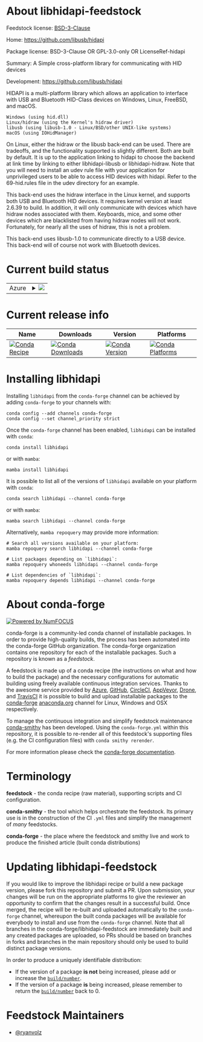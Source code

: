 About libhidapi-feedstock
=========================

Feedstock license: [BSD-3-Clause](https://github.com/conda-forge/libhidapi-feedstock/blob/main/LICENSE.txt)

Home: https://github.com/libusb/hidapi

Package license: BSD-3-Clause OR GPL-3.0-only OR LicenseRef-hidapi

Summary: A Simple cross-platform library for communicating with HID devices

Development: https://github.com/libusb/hidapi

HIDAPI is a multi-platform library which allows an application to interface with USB and Bluetooth HID-Class devices on Windows, Linux, FreeBSD, and macOS.



    Windows (using hid.dll)
    Linux/hidraw (using the Kernel's hidraw driver)
    libusb (using libusb-1.0 - Linux/BSD/other UNIX-like systems)
    macOS (using IOHidManager)

On Linux, either the hidraw or the libusb back-end can be used. There are tradeoffs, and the functionality supported is slightly different. Both are built by default. It is up to the application linking to hidapi to choose the backend at link time by linking to either libhidapi-libusb or libhidapi-hidraw.
Note that you will need to install an udev rule file with your application for unprivileged users to be able to access HID devices with hidapi. Refer to the 69-hid.rules file in the udev directory for an example.


This back-end uses the hidraw interface in the Linux kernel, and supports both USB and Bluetooth HID devices. It requires kernel version at least 2.6.39 to build. In addition, it will only communicate with devices which have hidraw nodes associated with them. Keyboards, mice, and some other devices which are blacklisted from having hidraw nodes will not work. Fortunately, for nearly all the uses of hidraw, this is not a problem.


This back-end uses libusb-1.0 to communicate directly to a USB device. This back-end will of course not work with Bluetooth devices.


Current build status
====================


<table>
    
  <tr>
    <td>Azure</td>
    <td>
      <details>
        <summary>
          <a href="https://dev.azure.com/conda-forge/feedstock-builds/_build/latest?definitionId=20872&branchName=main">
            <img src="https://dev.azure.com/conda-forge/feedstock-builds/_apis/build/status/libhidapi-feedstock?branchName=main">
          </a>
        </summary>
        <table>
          <thead><tr><th>Variant</th><th>Status</th></tr></thead>
          <tbody><tr>
              <td>linux_64</td>
              <td>
                <a href="https://dev.azure.com/conda-forge/feedstock-builds/_build/latest?definitionId=20872&branchName=main">
                  <img src="https://dev.azure.com/conda-forge/feedstock-builds/_apis/build/status/libhidapi-feedstock?branchName=main&jobName=linux&configuration=linux%20linux_64_" alt="variant">
                </a>
              </td>
            </tr><tr>
              <td>linux_aarch64</td>
              <td>
                <a href="https://dev.azure.com/conda-forge/feedstock-builds/_build/latest?definitionId=20872&branchName=main">
                  <img src="https://dev.azure.com/conda-forge/feedstock-builds/_apis/build/status/libhidapi-feedstock?branchName=main&jobName=linux&configuration=linux%20linux_aarch64_" alt="variant">
                </a>
              </td>
            </tr><tr>
              <td>linux_ppc64le</td>
              <td>
                <a href="https://dev.azure.com/conda-forge/feedstock-builds/_build/latest?definitionId=20872&branchName=main">
                  <img src="https://dev.azure.com/conda-forge/feedstock-builds/_apis/build/status/libhidapi-feedstock?branchName=main&jobName=linux&configuration=linux%20linux_ppc64le_" alt="variant">
                </a>
              </td>
            </tr><tr>
              <td>osx_64</td>
              <td>
                <a href="https://dev.azure.com/conda-forge/feedstock-builds/_build/latest?definitionId=20872&branchName=main">
                  <img src="https://dev.azure.com/conda-forge/feedstock-builds/_apis/build/status/libhidapi-feedstock?branchName=main&jobName=osx&configuration=osx%20osx_64_" alt="variant">
                </a>
              </td>
            </tr><tr>
              <td>osx_arm64</td>
              <td>
                <a href="https://dev.azure.com/conda-forge/feedstock-builds/_build/latest?definitionId=20872&branchName=main">
                  <img src="https://dev.azure.com/conda-forge/feedstock-builds/_apis/build/status/libhidapi-feedstock?branchName=main&jobName=osx&configuration=osx%20osx_arm64_" alt="variant">
                </a>
              </td>
            </tr><tr>
              <td>win_64</td>
              <td>
                <a href="https://dev.azure.com/conda-forge/feedstock-builds/_build/latest?definitionId=20872&branchName=main">
                  <img src="https://dev.azure.com/conda-forge/feedstock-builds/_apis/build/status/libhidapi-feedstock?branchName=main&jobName=win&configuration=win%20win_64_" alt="variant">
                </a>
              </td>
            </tr>
          </tbody>
        </table>
      </details>
    </td>
  </tr>
</table>

Current release info
====================

| Name | Downloads | Version | Platforms |
| --- | --- | --- | --- |
| [![Conda Recipe](https://img.shields.io/badge/recipe-libhidapi-green.svg)](https://anaconda.org/conda-forge/libhidapi) | [![Conda Downloads](https://img.shields.io/conda/dn/conda-forge/libhidapi.svg)](https://anaconda.org/conda-forge/libhidapi) | [![Conda Version](https://img.shields.io/conda/vn/conda-forge/libhidapi.svg)](https://anaconda.org/conda-forge/libhidapi) | [![Conda Platforms](https://img.shields.io/conda/pn/conda-forge/libhidapi.svg)](https://anaconda.org/conda-forge/libhidapi) |

Installing libhidapi
====================

Installing `libhidapi` from the `conda-forge` channel can be achieved by adding `conda-forge` to your channels with:

```
conda config --add channels conda-forge
conda config --set channel_priority strict
```

Once the `conda-forge` channel has been enabled, `libhidapi` can be installed with `conda`:

```
conda install libhidapi
```

or with `mamba`:

```
mamba install libhidapi
```

It is possible to list all of the versions of `libhidapi` available on your platform with `conda`:

```
conda search libhidapi --channel conda-forge
```

or with `mamba`:

```
mamba search libhidapi --channel conda-forge
```

Alternatively, `mamba repoquery` may provide more information:

```
# Search all versions available on your platform:
mamba repoquery search libhidapi --channel conda-forge

# List packages depending on `libhidapi`:
mamba repoquery whoneeds libhidapi --channel conda-forge

# List dependencies of `libhidapi`:
mamba repoquery depends libhidapi --channel conda-forge
```


About conda-forge
=================

[![Powered by
NumFOCUS](https://img.shields.io/badge/powered%20by-NumFOCUS-orange.svg?style=flat&colorA=E1523D&colorB=007D8A)](https://numfocus.org)

conda-forge is a community-led conda channel of installable packages.
In order to provide high-quality builds, the process has been automated into the
conda-forge GitHub organization. The conda-forge organization contains one repository
for each of the installable packages. Such a repository is known as a *feedstock*.

A feedstock is made up of a conda recipe (the instructions on what and how to build
the package) and the necessary configurations for automatic building using freely
available continuous integration services. Thanks to the awesome service provided by
[Azure](https://azure.microsoft.com/en-us/services/devops/), [GitHub](https://github.com/),
[CircleCI](https://circleci.com/), [AppVeyor](https://www.appveyor.com/),
[Drone](https://cloud.drone.io/welcome), and [TravisCI](https://travis-ci.com/)
it is possible to build and upload installable packages to the
[conda-forge](https://anaconda.org/conda-forge) [anaconda.org](https://anaconda.org/)
channel for Linux, Windows and OSX respectively.

To manage the continuous integration and simplify feedstock maintenance
[conda-smithy](https://github.com/conda-forge/conda-smithy) has been developed.
Using the ``conda-forge.yml`` within this repository, it is possible to re-render all of
this feedstock's supporting files (e.g. the CI configuration files) with ``conda smithy rerender``.

For more information please check the [conda-forge documentation](https://conda-forge.org/docs/).

Terminology
===========

**feedstock** - the conda recipe (raw material), supporting scripts and CI configuration.

**conda-smithy** - the tool which helps orchestrate the feedstock.
                   Its primary use is in the construction of the CI ``.yml`` files
                   and simplify the management of *many* feedstocks.

**conda-forge** - the place where the feedstock and smithy live and work to
                  produce the finished article (built conda distributions)


Updating libhidapi-feedstock
============================

If you would like to improve the libhidapi recipe or build a new
package version, please fork this repository and submit a PR. Upon submission,
your changes will be run on the appropriate platforms to give the reviewer an
opportunity to confirm that the changes result in a successful build. Once
merged, the recipe will be re-built and uploaded automatically to the
`conda-forge` channel, whereupon the built conda packages will be available for
everybody to install and use from the `conda-forge` channel.
Note that all branches in the conda-forge/libhidapi-feedstock are
immediately built and any created packages are uploaded, so PRs should be based
on branches in forks and branches in the main repository should only be used to
build distinct package versions.

In order to produce a uniquely identifiable distribution:
 * If the version of a package **is not** being increased, please add or increase
   the [``build/number``](https://docs.conda.io/projects/conda-build/en/latest/resources/define-metadata.html#build-number-and-string).
 * If the version of a package **is** being increased, please remember to return
   the [``build/number``](https://docs.conda.io/projects/conda-build/en/latest/resources/define-metadata.html#build-number-and-string)
   back to 0.

Feedstock Maintainers
=====================

* [@ryanvolz](https://github.com/ryanvolz/)

